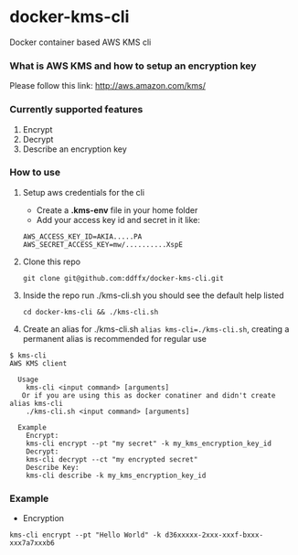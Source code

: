 # docker-kms-cli
Docker container based AWS KMS cli
### What is AWS KMS and how to setup an encryption key
Please follow this link: http://aws.amazon.com/kms/

### Currently supported features
1. Encrypt
2. Decrypt
3. Describe an encryption key
 
### How to use
1. Setup aws credentials for the cli
    - Create a **.kms-env** file in your home folder
    - Add your access key id and secret in it like:
    ```
    AWS_ACCESS_KEY_ID=AKIA.....PA
    AWS_SECRET_ACCESS_KEY=mw/..........XspE
    ```
2. Clone this repo

   ```
   git clone git@github.com:ddffx/docker-kms-cli.git
   ```
2. Inside the repo run ./kms-cli.sh you should see the default help listed

   ```
   cd docker-kms-cli && ./kms-cli.sh
   ```
3. Create an alias for ./kms-cli.sh `alias kms-cli=./kms-cli.sh`, creating a permanent alias is recommended for regular use

```
$ kms-cli
AWS KMS client

  Usage
    kms-cli <input command> [arguments]
   Or if you are using this as docker conatiner and didn't create alias kms-cli
    ./kms-cli.sh <input command> [arguments]

  Example
    Encrypt:
    kms-cli encrypt --pt "my secret" -k my_kms_encryption_key_id
    Decrypt:
    kms-cli decrypt --ct "my encrypted secret"
    Describe Key:
    kms-cli describe -k my_kms_encryption_key_id
```
### Example
- Encryption
```
kms-cli encrypt --pt "Hello World" -k d36xxxxx-2xxx-xxxf-bxxx-xxx7a7xxxb6
```
